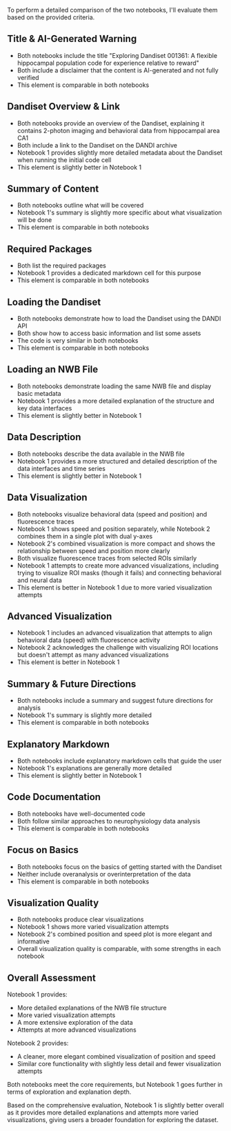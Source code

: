 To perform a detailed comparison of the two notebooks, I'll evaluate them based on the provided criteria.

## Title & AI-Generated Warning
- Both notebooks include the title "Exploring Dandiset 001361: A flexible hippocampal population code for experience relative to reward"
- Both include a disclaimer that the content is AI-generated and not fully verified
- This element is comparable in both notebooks

## Dandiset Overview & Link
- Both notebooks provide an overview of the Dandiset, explaining it contains 2-photon imaging and behavioral data from hippocampal area CA1
- Both include a link to the Dandiset on the DANDI archive
- Notebook 1 provides slightly more detailed metadata about the Dandiset when running the initial code cell
- This element is slightly better in Notebook 1

## Summary of Content
- Both notebooks outline what will be covered
- Notebook 1's summary is slightly more specific about what visualization will be done
- This element is comparable in both notebooks

## Required Packages
- Both list the required packages
- Notebook 1 provides a dedicated markdown cell for this purpose
- This element is comparable in both notebooks

## Loading the Dandiset
- Both notebooks demonstrate how to load the Dandiset using the DANDI API
- Both show how to access basic information and list some assets
- The code is very similar in both notebooks
- This element is comparable in both notebooks

## Loading an NWB File
- Both notebooks demonstrate loading the same NWB file and display basic metadata
- Notebook 1 provides a more detailed explanation of the structure and key data interfaces
- This element is slightly better in Notebook 1

## Data Description
- Both notebooks describe the data available in the NWB file
- Notebook 1 provides a more structured and detailed description of the data interfaces and time series
- This element is slightly better in Notebook 1

## Data Visualization
- Both notebooks visualize behavioral data (speed and position) and fluorescence traces
- Notebook 1 shows speed and position separately, while Notebook 2 combines them in a single plot with dual y-axes
- Notebook 2's combined visualization is more compact and shows the relationship between speed and position more clearly
- Both visualize fluorescence traces from selected ROIs similarly
- Notebook 1 attempts to create more advanced visualizations, including trying to visualize ROI masks (though it fails) and connecting behavioral and neural data
- This element is better in Notebook 1 due to more varied visualization attempts

## Advanced Visualization
- Notebook 1 includes an advanced visualization that attempts to align behavioral data (speed) with fluorescence activity
- Notebook 2 acknowledges the challenge with visualizing ROI locations but doesn't attempt as many advanced visualizations
- This element is better in Notebook 1

## Summary & Future Directions
- Both notebooks include a summary and suggest future directions for analysis
- Notebook 1's summary is slightly more detailed
- This element is comparable in both notebooks

## Explanatory Markdown
- Both notebooks include explanatory markdown cells that guide the user
- Notebook 1's explanations are generally more detailed
- This element is slightly better in Notebook 1

## Code Documentation
- Both notebooks have well-documented code
- Both follow similar approaches to neurophysiology data analysis
- This element is comparable in both notebooks

## Focus on Basics
- Both notebooks focus on the basics of getting started with the Dandiset
- Neither include overanalysis or overinterpretation of the data
- This element is comparable in both notebooks

## Visualization Quality
- Both notebooks produce clear visualizations
- Notebook 1 shows more varied visualization attempts
- Notebook 2's combined position and speed plot is more elegant and informative
- Overall visualization quality is comparable, with some strengths in each notebook

## Overall Assessment
Notebook 1 provides:
- More detailed explanations of the NWB file structure
- More varied visualization attempts
- A more extensive exploration of the data
- Attempts at more advanced visualizations

Notebook 2 provides:
- A cleaner, more elegant combined visualization of position and speed
- Similar core functionality with slightly less detail and fewer visualization attempts

Both notebooks meet the core requirements, but Notebook 1 goes further in terms of exploration and explanation depth.

Based on the comprehensive evaluation, Notebook 1 is slightly better overall as it provides more detailed explanations and attempts more varied visualizations, giving users a broader foundation for exploring the dataset.